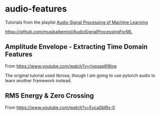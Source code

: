 # audio-features

Tutorials from the playlist [Audio Signal Processing of Machine Learning](https://www.youtube.com/watch?v=iCwMQJnKk2c&list=PL-wATfeyAMNqIee7cH3q1bh4QJFAaeNv0)

https://github.com/musikalkemist/AudioSignalProcessingForML

## Amplitude Envelope - Extracting Time Domain Features

From https://www.youtube.com/watch?v=rlypsap6Wow

The original tutorial used librosa, though I am going to use pytorch audio to
learn another framework instead.

## RMS Energy & Zero Crossing

From https://www.youtube.com/watch?v=EycaSbIRx-0
